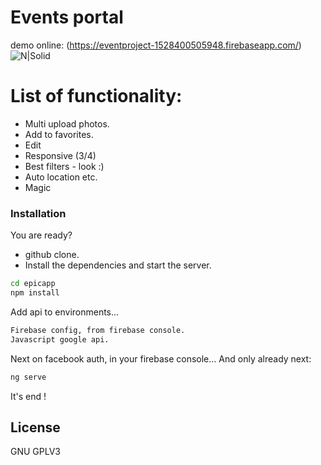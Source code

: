# Events portal
demo online: (https://eventproject-1528400505948.firebaseapp.com/)
![N|Solid](https://image.ibb.co/dbpAny/multi_device.png)

# List of functionality:

  - Multi upload photos.
  - Add to favorites.
  - Edit
  - Responsive (3/4)
  - Best filters - look :)
  - Auto location etc.
  - Magic

### Installation

You are ready?
- github clone.
- Install the dependencies and start the server.

```sh
cd epicapp
npm install
```

Add api to environments...
```sh
Firebase config, from firebase console.
Javascript google api.
```

Next on facebook auth, in your firebase console... And only already next:

```sh
ng serve
```
It's end !

License
----

GNU GPLV3